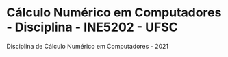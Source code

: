 # Cálculo Numérico em Computadores - Disciplina - INE5202 - UFSC
Disciplina de Cálculo Numérico em Computadores - 2021
